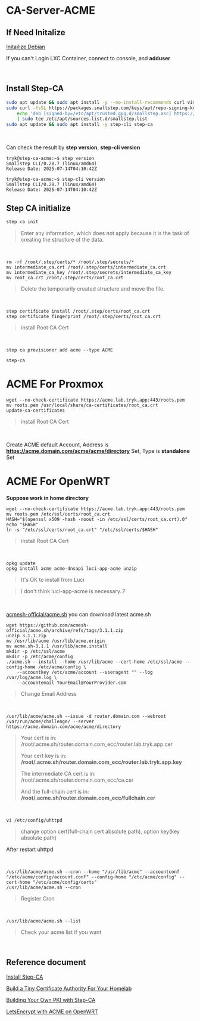 # CA-Server-ACME
## If Need Initalize
[Initailize Debian](https://github.com/gitryk/homelab/blob/main/Build/Initialize/Debian.md)

If you can't Login LXC Container, connect to console, and **adduser**

&nbsp;

## Install Step-CA
```sh
sudo apt update && sudo apt install -y --no-install-recommends curl vim gpg ca-certificates
sudo curl -fsSL https://packages.smallstep.com/keys/apt/repo-signing-key.gpg -o /etc/apt/trusted.gpg.d/smallstep.asc && \
    echo 'deb [signed-by=/etc/apt/trusted.gpg.d/smallstep.asc] https://packages.smallstep.com/stable/debian debs main' \
    | sudo tee /etc/apt/sources.list.d/smallstep.list
sudo apt update && sudo apt install -y step-cli step-ca
```
&nbsp;

Can check the result by **step version**, **step-cli version**

```
tryk@step-ca-acme:~$ step version
Smallstep CLI/0.28.7 (linux/amd64)
Release Date: 2025-07-14T04:10:42Z

tryk@step-ca-acme:~$ step-cli version
Smallstep CLI/0.28.7 (linux/amd64)
Release Date: 2025-07-14T04:10:42Z
```

## Step CA initialize
```sh
step ca init
```
> Enter any information, which does not apply because it is the task of creating the structure of the data.

&nbsp;

```
rm -rf /root/.step/certs/* /root/.step/secrets/*
mv intermediate_ca.crt /root/.step/certs/intermediate_ca.crt
mv intermediate_ca_key /root/.step/secrets/intermediate_ca_key
mv root_ca.crt /root/.step/certs/root_ca.crt
```
> Delete the temporarily created structure and move the file.

&nbsp;

```
step certificate install /root/.step/certs/root_ca.crt
step certificate fingerprint /root/.step/certs/root_ca.crt
```
> install Root CA Cert

&nbsp;

```
step ca provisioner add acme --type ACME
```

```
step-ca
```

# ACME For Proxmox
```
wget --no-check-certificate https://acme.lab.tryk.app:443/roots.pem
mv roots.pem /usr/local/share/ca-certificates/root_ca.crt
update-ca-certificates
```
> install Root CA Cert

&nbsp;

Create ACME default Account, Address is **https://acme.domain.com/acme/acme/directory** Set, Type is **standalone** Set

# ACME For OpenWRT

**Suppose work in home directory**

```
wget --no-check-certificate https://acme.lab.tryk.app:443/roots.pem
mv roots.pem /etc/ssl/certs/root_ca.crt
HASH="$(openssl x509 -hash -noout -in /etc/ssl/certs/root_ca.crt).0" 
echo "$HASH"
ln -s "/etc/ssl/certs/root_ca.crt" "/etc/ssl/certs/$HASH"
```
> install Root CA Cert

&nbsp;

```
opkg update
opkg install acme acme-dnsapi luci-app-acme unzip
```
> It's OK to install from Luci

> I don't think luci-app-acme is necessary..?

&nbsp;

[acmesh-official/acme.sh](https://github.com/acmesh-official/acme.sh) you can download latest acme.sh

```
wget https://github.com/acmesh-official/acme.sh/archive/refs/tags/3.1.1.zip
unzip 3.1.1.zip
mv /usr/lib/acme /usr/lib/acme.origin
mv acme.sh-3.1.1 /usr/lib/acme.install
mkdir -p /etc/ssl/acme
mkdir -p /etc/acme/config
./acme.sh --install --home /usr/lib/acme --cert-home /etc/ssl/acme --config-home /etc/acme/config \
    --accountkey /etc/acme/account --useragent "" --log /var/log/acme.log \
    --accountemail YourEmail@YourProvider.com
```
> Change Email Address

&nbsp;

```
/usr/lib/acme/acme.sh --issue -d router.domain.com --webroot /var/run/acme/challenge/ --server https://acme.domain.com/acme/acme/directory
```
> Your cert is in: /root/.acme.sh/router.domain.com_ecc/router.lab.tryk.app.cer
> 
> Your cert key is in: **/root/.acme.sh/router.domain.com_ecc/router.lab.tryk.app.key**
> 
> The intermediate CA cert is in: /root/.acme.sh/router.domain.com_ecc/ca.cer
> 
> And the full-chain cert is in: **/root/.acme.sh/router.domain.com_ecc/fullchain.cer**

&nbsp;

```
vi /etc/config/uhttpd
```
> change option cert(full-chain cert absolute path), option key(key absolute path)

After restart uhttpd

&nbsp;

```
/usr/lib/acme/acme.sh --cron --home "/usr/lib/acme" --accountconf "/etc/acme/config/account.conf" --config-home "/etc/acme/config" --cert-home "/etc/acme/config/certs"
/usr/lib/acme/acme.sh --cron
```
> Register Cron

&nbsp;

```
/usr/lib/acme/acme.sh --list
```
> Check your acme list if you want

&nbsp;

## Reference document
[Install Step-CA](https://smallstep.com/docs/step-ca/installation/#debianubuntu)

[Build a Tiny Certificate Authority For Your Homelab](https://smallstep.com/blog/build-a-tiny-ca-with-raspberry-pi-yubikey/)

[Building Your Own PKI with Step-CA](https://gyptazy.com/building-your-own-pki-with-step-ca-from-root-ca-to-proxmox-integration-with-acme/)

[LetsEncrypt with ACME on OpenWRT](https://wiki.terrabase.info/wiki/LetsEncrypt_with_ACME_on_OpenWRT)
